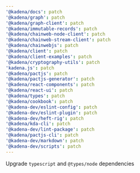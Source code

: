 ```yaml
---
'@kadena/docs': patch
'@kadena/graph': patch
'@kadena/graph-client': patch
'@kadena/immutable-records': patch
'@kadena/chainweb-node-client': patch
'@kadena/chainweb-stream-client': patch
'@kadena/chainwebjs': patch
'@kadena/client': patch
'@kadena/client-examples': patch
'@kadena/cryptography-utils': patch
'kadena.js': patch
'@kadena/pactjs': patch
'@kadena/pactjs-generator': patch
'@kadena/react-components': patch
'@kadena/react-ui': patch
'@kadena/types': patch
'@kadena/cookbook': patch
'@kadena-dev/eslint-config': patch
'@kadena-dev/eslint-plugin': patch
'@kadena-dev/heft-rig': patch
'@kadena/kda-cli': patch
'@kadena-dev/lint-package': patch
'@kadena/pactjs-cli': patch
'@kadena-dev/markdown': patch
'@kadena-dev/scripts': patch
---
```


Upgrade `typescript` and `@types/node` dependencies
